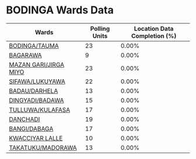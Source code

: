 
# BODINGA Wards Data

| Wards | Polling Units | Location Data Completion (%) |
| ---- | ----- | ------- |
| [BODINGA/TAUMA](./wards/18921-bodinga/tauma) | 23 | 0.00% |
| [BAGARAWA](./wards/18922-bagarawa) | 9 | 0.00% |
| [MAZAN GARI/JIRGA MIYO](./wards/18923-mazan-gari/jirga-miyo) | 23 | 0.00% |
| [SIFAWA/LUKUYAWA](./wards/18924-sifawa/lukuyawa) | 22 | 0.00% |
| [BADAU/DARHELA](./wards/18925-badau/darhela) | 13 | 0.00% |
| [DINGYADI/BADAWA](./wards/18926-dingyadi/badawa) | 15 | 0.00% |
| [TULLUWA/KULAFASA](./wards/18927-tulluwa/kulafasa) | 17 | 0.00% |
| [DANCHADI](./wards/18928-danchadi) | 19 | 0.00% |
| [BANGI/DABAGA](./wards/18929-bangi/dabaga) | 17 | 0.00% |
| [KWACCIYAR LALLE](./wards/18930-kwacciyar-lalle) | 10 | 0.00% |
| [TAKATUKU/MADORAWA](./wards/18931-takatuku/madorawa) | 13 | 0.00% |




